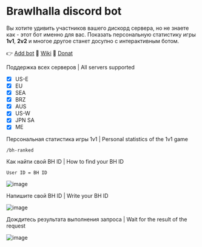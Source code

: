 # Brawlhalla discord bot
Вы хотите удивить участников вашего дискорд сервера, но не знаете как - этот бот именно для вас. Показать персональную статистику игры **1v1**, **2v2** и многое другое станет досупно с интерактивным ботом.

👉 [Add bot](https://discord.com/oauth2/authorize?client_id=1229312091429671024)
📖 [Wiki](https://github.com/DevDrift/bh-bot/wiki)
🍩 [Donat](https://www.donationalerts.com/r/deemak)

Поддержка всех серверов | All servers supported

- [x] US-E
- [x] EU
- [x] SEA
- [x] BRZ
- [x] AUS
- [x] US-W
- [x] JPN SA
- [x] ME

Персональная статистика игры 1v1 | Personal statistics of the 1v1 game
```
/bh-ranked
```
Как найти свой BH ID | How to find your BH ID
```
User ID = BH ID
```

![image](https://github.com/DevDrift/bh-bot/assets/19922232/d8c0334d-73e4-4b6e-acd5-d096e6764b5c)

Напишите свой BH ID | Write your BH ID

![image](https://github.com/DevDrift/bh-bot/assets/19922232/3abd0351-c01e-4ede-b87d-6138f546943d)

Дождитесь результата выполнения запроса | Wait for the result of the request

![image](https://github.com/DevDrift/bh-bot/assets/19922232/016e78a7-2775-4d8c-9096-f5aba2e0d755)
